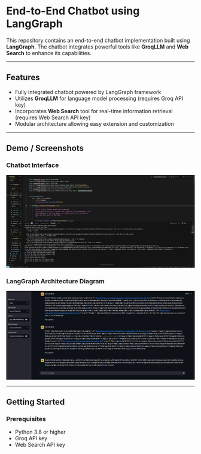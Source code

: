 # End-to-End Chatbot using LangGraph

This repository contains an end-to-end chatbot implementation built using **LangGraph**. The chatbot integrates powerful tools like **GroqLLM** and **Web Search** to enhance its capabilities.

---

## Features

- Fully integrated chatbot powered by LangGraph framework
- Utilizes **GroqLLM** for language model processing (requires Groq API key)
- Incorporates **Web Search** tool for real-time information retrieval (requires Web Search API key)
- Modular architecture allowing easy extension and customization

---

## Demo / Screenshots

### Chatbot Interface  
![Chatbot Interface](https://github.com/iqrai1/End_to_End_langGraph_chatbot_with_Web_tool/blob/main/Screenshot_1)

### LangGraph Architecture Diagram  
![LangGraph Architecture](https://github.com/iqrai1/End_to_End_langGraph_chatbot_with_Web_tool/blob/main/Screenshot_2)

---

## Getting Started

### Prerequisites

- Python 3.8 or higher
- Groq API key
- Web Search API key
